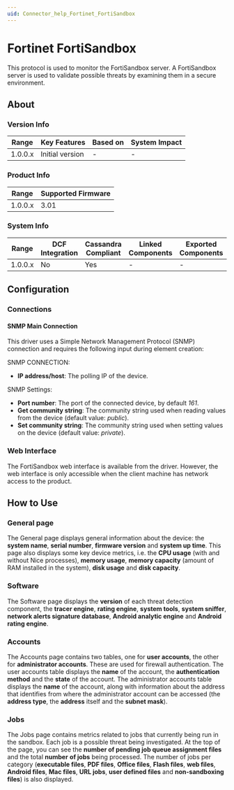 ```yaml
---
uid: Connector_help_Fortinet_FortiSandbox
---
```


# Fortinet FortiSandbox

This protocol is used to monitor the FortiSandbox server. A FortiSandbox server is used to validate possible threats by examining them in a secure environment.

## About

### Version Info

| **Range** | **Key Features** | **Based on** | **System Impact** |
|-----------|------------------|--------------|-------------------|
| 1.0.0.x   | Initial version  | \-           | \-                |

### Product Info

| **Range** | **Supported Firmware** |
|-----------|------------------------|
| 1.0.0.x   | 3.01                   |

### System Info

| **Range** | **DCF Integration** | **Cassandra Compliant** | **Linked Components** | **Exported Components** |
|-----------|---------------------|-------------------------|-----------------------|-------------------------|
| 1.0.0.x   | No                  | Yes                     | \-                    | \-                      |

## Configuration

### Connections

#### SNMP Main Connection

This driver uses a Simple Network Management Protocol (SNMP) connection and requires the following input during element creation:

SNMP CONNECTION:

- **IP address/host**: The polling IP of the device.

SNMP Settings:

- **Port number**: The port of the connected device, by default *161*.
- **Get community string**: The community string used when reading values from the device (default value: *public*).
- **Set community string**: The community string used when setting values on the device (default value: *private*).

### Web Interface

The FortiSandbox web interface is available from the driver. However, the web interface is only accessible when the client machine has network access to the product.

## How to Use

### General page

The General page displays general information about the device: the **system name**, **serial number**, **firmware version** and **system up time**. This page also displays some key device metrics, i.e. the **CPU usage** (with and without Nice processes), **memory usage**, **memory capacity** (amount of RAM installed in the system), **disk usage** and **disk capacity**.

### Software

The Software page displays the **version** of each threat detection component, the **tracer engine**, **rating engine**, **system tools**, **system sniffer**, **network alerts signature database**, **Android analytic engine** and **Android rating engine**.

### Accounts

The Accounts page contains two tables, one for **user accounts**, the other for **administrator accounts**. These are used for firewall authentication. The user accounts table displays the **name** of the account, the **authentication method** and the **state** of the account. The administrator accounts table displays the **name** of the account, along with information about the address that identifies from where the administrator account can be accessed (the **address type**, the **address** itself and the **subnet mask**).

### Jobs

The Jobs page contains metrics related to jobs that currently being run in the sandbox. Each job is a possible threat being investigated. At the top of the page, you can see the **number of pending job queue assignment files** and the total **number** **of jobs** being processed. The number of jobs per category (**executable files**, **PDF files**, **Office files**, **Flash files**, **web files**, **Android files**, **Mac files**, **URL jobs**, **user defined files** and **non-sandboxing files**) is also displayed.
